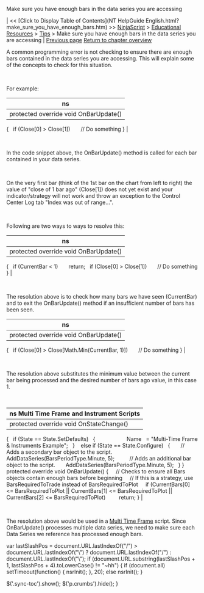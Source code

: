 ﻿










 


Make sure you have enough bars in the data series you are accessing







| &lt;&lt; [Click to Display Table of Contents](NT HelpGuide English.html?make_sure_you_have_enough_bars.htm) &gt;&gt;
 [NinjaScript](ninjascript.htm) &gt; [Educational Resources](educational_resources.htm) &gt; [Tips](tips.htm) &gt;
Make sure you have enough bars in the data series you are accessing | [Previous page](how_do_i_resolve_ninjascript_p.htm)
[Return to chapter overview](tips.htm)










A common programming error is not checking to ensure there are enough bars contained in the data series you are accessing. This will explain some of the concepts to check for this situation.


 


For example:




| ns |
| --- |
| protected override void OnBarUpdate()
{
   if (Close[0] &gt; Close[1])
       // Do something
} |



 


In the code snippet above, the OnBarUpdate() method is called for each bar contained in your data series.


 


On the very first bar (think of the 1st bar on the chart from left to right) the value of "close of 1 bar ago" (Close[1]) does not yet exist and your indicator/strategy will not work and throw an exception to the Control Center Log tab "Index was out of range...".


 


Following are two ways to ways to resolve this:




| ns |
| --- |
| protected override void OnBarUpdate()
{
   if (CurrentBar &lt; 1)
       return;
   if (Close[0] &gt; Close[1])
       // Do something
} |



 


The resolution above is to check how many bars we have seen (CurrentBar) and to exit the OnBarUpdate() method if an insufficient number of bars has been seen.




| ns |
| --- |
| protected override void OnBarUpdate()
{
   if (Close[0] &gt; Close[Math.Min(CurrentBar, 1)])
       // Do something
} |



 


The resolution above substitutes the minimum value between the current bar being processed and the desired number of bars ago value, in this case 1.


 




| ns Multi Time Frame and Instrument Scripts |
| --- |
| protected override void OnStateChange()
{
   if (State == State.SetDefaults)
   {            
         Name   = "Multi-Time Frame &amp; Instruments Example";
   }
    else if (State == State.Configure)
   {
       // Adds a secondary bar object to the script.
       AddDataSeries(BarsPeriodType.Minute, 5);
 
        // Adds an additional bar object to the script.
       AddDataSeries(BarsPeriodType.Minute, 5);
   }
}
 
protected override void OnBarUpdate()
{
     // Checks to ensure all Bars objects contain enough bars before beginning
     // If this is a strategy, use BarsRequiredToTrade instead of BarsRequiredToPlot
     if (CurrentBars[0] &lt;= BarsRequiredToPlot || CurrentBars[1] &lt;= BarsRequiredToPlot || CurrentBars[2] &lt;= BarsRequiredToPlot)
         return;
} |



 


The resolution above would be used in a [Multi Time Frame](multi-time_frame__instruments.htm) script. Since OnBarUpdate() processes multiple data series, we need to make sure each Data Series we reference has processed enough bars.





 
 var lastSlashPos = document.URL.lastIndexOf("/") &gt; document.URL.lastIndexOf("\\") ? document.URL.lastIndexOf("/") : document.URL.lastIndexOf("\\");
 if (document.URL.substring(lastSlashPos + 1, lastSlashPos + 4).toLowerCase() != "~hh") {
 if (document.all) setTimeout(function() {
 nsrInit();
 }, 20);
 else nsrInit();
 }
 
 
 $('.sync-toc').show();
 $('p.crumbs').hide();
 }
 
 
 



